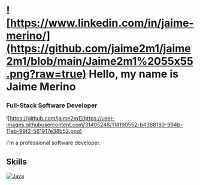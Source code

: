 # ![https://www.linkedin.com/in/jaime-merino/](https://github.com/jaime2m1/jaime2m1/blob/main/Jaime2m1%2055x55.png?raw=true) Hello, my name is Jaime Merino
### Full-Stack Software Developer
![https://github.com/jaime2m1](https://user-images.githubusercontent.com/31405248/114190552-b4368180-994b-11eb-99f2-561917e38b52.png)

I'm a professional software developer.
## Skills
[![Java](https://img.shields.io/badge/Java?style=for-the-badge&logo=java007396&logoColor=white&labelColor=101010)]()
